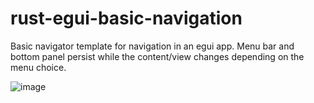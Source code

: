 # rust-egui-basic-navigation
Basic navigator template for navigation in an egui app. Menu bar and bottom panel persist while the content/view changes depending on the menu choice.

![image](https://user-images.githubusercontent.com/35302283/208936830-a1b39cba-9bbe-4480-911b-60e40138264a.png)
